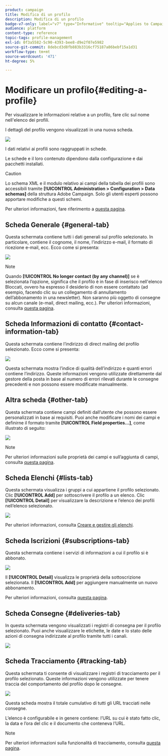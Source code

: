 ```yaml
---
product: campaign
title: Modifica di un profilo
description: Modifica di un profilo
badge-v7-only: label="v7" type="Informative" tooltip="Applies to Campaign Classic v7 only"
audience: platform
content-type: reference
topic-tags: profile-management
exl-id: 0f3a5582-5c90-4393-bee8-d9e2f07e5982
source-git-commit: 8debcd3d8fb883b3316cf75187a86bebf15a1d31
workflow-type: tm+mt
source-wordcount: '471'
ht-degree: 5%

---
```


# Modificare un profilo{#editing-a-profile}



Per visualizzare le informazioni relative a un profilo, fare clic sul nome nell&#39;elenco dei profili.

I dettagli del profilo vengono visualizzati in una nuova scheda.

![](assets/s_user_recipient_edit.png)

I dati relativi ai profili sono raggruppati in schede.

Le schede e il loro contenuto dipendono dalla configurazione e dai pacchetti installati.

>[!CAUTION]
>
>Lo schema XML e il modulo relativo ai campi della tabella dei profili sono accessibili tramite **[!UICONTROL Administration > Configuration > Data schemas]** della struttura Adobe Campaign. Solo gli utenti esperti possono apportare modifiche a questi schemi.
>
>Per ulteriori informazioni, fare riferimento a [questa pagina](../../configuration/using/about-schema-edition.md).

## Scheda Generale {#general-tab}

Questa schermata contiene tutti i dati generali sul profilo selezionato. In particolare, contiene il cognome, il nome, l’indirizzo e-mail, il formato di ricezione e-mail, ecc. Ecco come si presenta:

![](assets/s_ncs_user_profile_general_tab.png)

>[!NOTE]
>
>Quando **[!UICONTROL No longer contact (by any channel)]** se è selezionata l’opzione, significa che il profilo è in fase di inserisco nell&#39;elenco Bloccati, ovvero ha espresso il desiderio di non essere contattato (ad esempio, facendo clic su un collegamento di annullamento dell’abbonamento in una newsletter). Non saranno più oggetto di consegne su alcun canale (e-mail, direct mailing, ecc.). Per ulteriori informazioni, consulta [questa pagina](../../delivery/using/understanding-quarantine-management.md).

## Scheda Informazioni di contatto {#contact-information-tab}

Questa schermata contiene l’indirizzo di direct mailing del profilo selezionato. Ecco come si presenta:

![](assets/s_ncs_user_profile_details_tab.png)

Questa schermata mostra l’indice di qualità dell’indirizzo e quanti errori contiene l’indirizzo. Queste informazioni vengono utilizzate direttamente dal gestore della posta in base al numero di errori rilevati durante le consegne precedenti e non possono essere modificate manualmente.

## Altra scheda {#other-tab}

Questa schermata contiene campi definiti dall’utente che possono essere personalizzati in base ai requisiti. Puoi anche modificare i nomi dei campi e definirne il formato tramite **[!UICONTROL Field properties...]**, come illustrato di seguito:

![](assets/s_ncs_user_profile_others_tab.png)

>[!NOTE]
>
>Per ulteriori informazioni sulle proprietà dei campi e sull’aggiunta di campi, consulta [questa pagina](../../configuration/using/new-field-wizard.md).

## Scheda Elenchi {#lists-tab}

Questa schermata visualizza i gruppi a cui appartiene il profilo selezionato. Clic **[!UICONTROL Add]** per sottoscrivere il profilo a un elenco. Clic **[!UICONTROL Detail]** per visualizzare la descrizione e l’elenco dei profili nell’elenco selezionato.

![](assets/s_ncs_user_profile_groups_tab_details.png)

Per ulteriori informazioni, consulta [Creare e gestire gli elenchi](../../platform/using/creating-and-managing-lists.md).

## Scheda Iscrizioni {#subscriptions-tab}

Questa schermata contiene i servizi di informazioni a cui il profilo si è abbonato.

![](assets/s_ncs_user_profile_subscript_tab_details.png)

Il **[!UICONTROL Detail]** visualizza le proprietà della sottoscrizione selezionata. Il **[!UICONTROL Add]** per aggiungere manualmente un nuovo abbonamento.

Per ulteriori informazioni, consulta [questa pagina](../../delivery/using/managing-subscriptions.md).

## Scheda Consegne {#deliveries-tab}

In questa schermata vengono visualizzati i registri di consegna per il profilo selezionato. Puoi anche visualizzare le etichette, le date e lo stato delle azioni di consegna indirizzate al profilo tramite tutti i canali.

![](assets/s_ncs_user_profile_delivery_tab.png)

## Scheda Tracciamento {#tracking-tab}

Questa schermata ti consente di visualizzare i registri di tracciamento per il profilo selezionato. Queste informazioni vengono utilizzate per tenere traccia del comportamento del profilo dopo le consegne.

![](assets/s_ncs_user_profile_tracking_tab.png)

Questa scheda mostra il totale cumulativo di tutti gli URL tracciati nelle consegne.

L’elenco è configurabile e in genere contiene: l’URL su cui è stato fatto clic, la data e l’ora del clic e il documento che conteneva l’URL.

>[!NOTE]
>
>Per ulteriori informazioni sulla funzionalità di tracciamento, consulta [questa pagina](../../delivery/using/delivery-dashboard.md).

